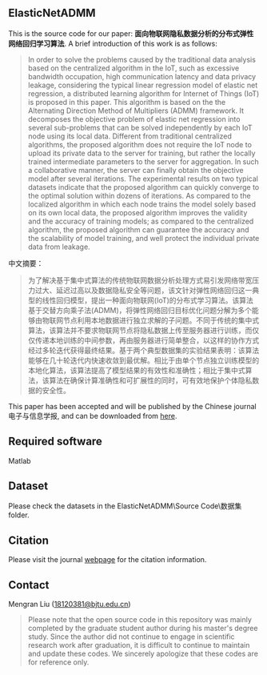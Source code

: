 ## ElasticNetADMM

This is the source code for our paper: **面向物联网隐私数据分析的分布式弹性网络回归学习算法**. A brief introduction of this work is as follows:

>  In order to solve the problems caused by the traditional data analysis based on the centralized algorithm in the IoT, such as excessive bandwidth occupation, high communication latency and data privacy leakage, considering the typical linear regression model of elastic net regression, a distributed learning algorithm for Internet of Things (IoT) is proposed in this paper. This algorithm is based on the the Alternating Direction Method of Multipliers (ADMM) framework. It decomposes the objective problem of elastic net regression into several sub-problems that can be solved independently by each IoT node using its local data. Different from traditional centralized algorithms, the proposed algorithm does not require the IoT node to upload its private data to the server for training, but rather the locally trained intermediate parameters to the server for aggregation. In such a collaborative manner, the server can finally obtain the objective model after several iterations. The experimental results on two typical datasets indicate that the proposed algorithm can quickly converge to the optimal solution within dozens of iterations. As compared to the localized algorithm in which each node trains the model solely based on its own local data, the proposed algorithm improves the validity and the accuracy of training models; as compared to the centralized algorithm, the proposed algorithm can guarantee the accuracy and the scalability of model training, and well protect the individual private data from leakage.

中文摘要：

>  为了解决基于集中式算法的传统物联网数据分析处理方式易引发网络带宽压力过大、延迟过高以及数据隐私安全等问题，该文针对弹性网络回归这一典型的线性回归模型，提出一种面向物联网(IoT)的分布式学习算法。该算法基于交替方向乘子法(ADMM)，将弹性网络回归目标优化问题分解为多个能够由物联网节点利用本地数据进行独立求解的子问题。不同于传统的集中式算法，该算法并不要求物联网节点将隐私数据上传至服务器进行训练，而仅仅传递本地训练的中间参数，再由服务器进行简单整合，以这样的协作方式经过多轮迭代获得最终结果。基于两个典型数据集的实验结果表明：该算法能够在几十轮迭代内快速收敛到最优解。相比于由单个节点独立训练模型的本地化算法，该算法提高了模型结果的有效性和准确性；相比于集中式算法，该算法在确保计算准确性和可扩展性的同时，可有效地保护个体隐私数据的安全性。

This paper has been accepted and will be published by the Chinese journal 电子与信息学报, and can be downloaded from [here](http://jeit.ie.ac.cn/article/doi/10.11999/JEIT190739).

## Required software

Matlab

## Dataset

Please check the datasets in the ElasticNetADMM\Source Code\数据集 folder.

## Citation

Please visit the journal [webpage](http://jeit.ie.ac.cn/article/doi/10.11999/JEIT190739) for the citation information.

## Contact

Mengran Liu (18120381@bjtu.edu.cn)

> Please note that the open source code in this repository was mainly completed by the graduate student author during his master's degree study. Since the author did not continue to engage in scientific research work after graduation, it is difficult to continue to maintain and update these codes. We sincerely apologize that these codes are for reference only.

